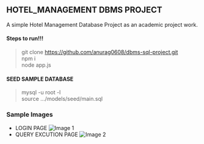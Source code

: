 ## HOTEL_MANAGEMENT DBMS PROJECT

A simple Hotel Management Database Project as an academic project work.

#### Steps to run!!!

> git clone https://github.com/anurag0608/dbms-sql-project.git <br />
> npm i <br />
> node app.js

#### SEED SAMPLE DATABASE

> mysql -u root -l  <br />
> source .../models/seed/main.sql

### Sample Images
-  LOGIN PAGE
![Image 1](https://github.com/anurag0608/dbms-sql-project/blob/master/ss/1.png)
-  QUERY EXCUTION PAGE
![Image 2](https://github.com/anurag0608/dbms-sql-project/blob/master/ss/2.png)
